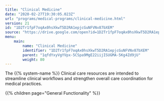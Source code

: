 ```yaml
---
title: "Clinical Medicine"
date: "2020-02-27T19:30:05.023Z"
url: "programs/medical-programs/clinical-medicine.html"
version: 21
id: "1D2Tr1fpF7oqAx0hsXkwT5D2RA1epjcGuNFVNv87bXEM"
source: "https://drive.google.com/open?id=1D2Tr1fpF7oqAx0hsXkwT5D2RA1epjcGuNFVNv87bXEM"
menu:
    main:
        name: "Clinical Medicine"
        identifier: "1D2Tr1fpF7oqAx0hsXkwT5D2RA1epjcGuNFVNv87bXEM"
        parent: "1qfdYxyVgYVpx-5CSpa9MgE22iijISUGMA-5Kg4Zd9jU"
        weight: 80
---
```









The {{% system-name %}} Clinical care resources are intended to streamline clinical workflows and strengthen overall care coordination for medical practices.







{{% children page="General Functionality" %}}

